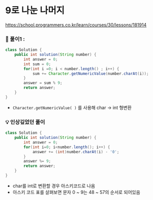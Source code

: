 # 9로 나눈 나머지

https://school.programmers.co.kr/learn/courses/30/lessons/181914

### **🚀 풀이1 :**

```java
class Solution {
    public int solution(String number) {
        int answer = 0;
        int sum = 0;
        for(int i =0; i < number.length() ; i++) {
            sum += Character.getNumericValue(number.charAt(i));
        }
        answer = sum % 9;
        return answer;
    }
}
```

- `Character.getNumericValue( )` 를 사용해 char → int 형변환

### **💡 인상깊었던 풀이**

```java
class Solution {
    public int solution(String number) {
        int answer = 0;
        for(int i=0; i<number.length(); i++) {
            answer += (int)number.charAt(i) - '0';
        }
        answer %= 9;
        return answer;
    }
}
```

- char를 int로 변환할 경우 아스키코드로 나옴
- 아스키 코드 표를 살펴보면 문자 0 ~ 9는 48 ~ 57의 순서로 되어있음
